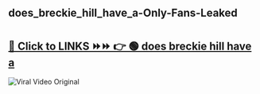 
 ## does_breckie_hill_have_a-Only-Fans-Leaked

# <h2><a href="https://clipsfans.com/does_breckie_hill_have_a&ref=git">🔗 Click to LINKS ⏩⏩ 👉 🟢 does breckie hill have a </a></h2>

<a href="https://clipsfans.com/does_breckie_hill_have_a&ref=git" rel="nofollow" data-target="animated-image.originalLink"><img src="https://i.ibb.co.com/xMMVF88/686577567.gif" alt="Viral Video Original" style="max-width: 100%; display: inline-block;" data-target="animated-image.originalImage"></a>
